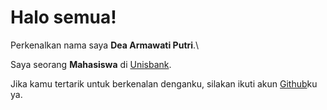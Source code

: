 # Halo semua! 

Perkenalkan nama saya **Dea Armawati Putri**.\

Saya seorang **Mahasiswa** di [Unisbank](https://www.unisbank.ac.id/).


Jika kamu tertarik untuk berkenalan denganku, silakan ikuti akun [Github](https://github.com/deaarmawatiputri/)ku ya.

